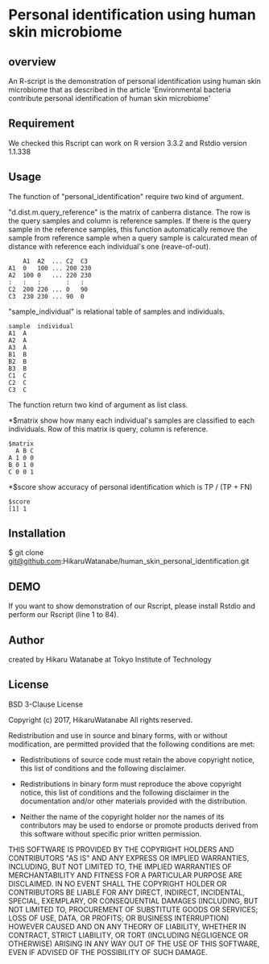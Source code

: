 # Personal identification using human skin microbiome


## overview
An R-script is the demonstration of personal identification using human skin microbiome that as described in the article 'Environmental bacteria contribute personal identification of human skin microbiome'


## Requirement
We checked this Rscript can work on R version 3.3.2 and Rstdio version 1.1.338


## Usage
The function of "personal_identification" require two kind of argument.

"d.dist.m.query_reference" is the matrix of canberra distance.
The row is the query samples and column is reference samples.
If there is the query sample in the reference samples, this function automatically remove the sample from reference sample when a query sample is calcurated mean of distance with reference each individual's one (reave-of-out).

		A1	A2	...	C2	C3
	A1	0	100	...	200	230
	A2	100	0	...	220	230
	:	:	:		:	:
	C2	200	220	...	0	90
	C3	230	230	...	90	0	

"sample_individual" is relational table of samples and individuals.

	sample	individual 
	A1 	A 
	A2	A
	A3	A
	B1	B
	B2	B
	B3	B
	C1	C
	C2	C
	C3	C 

The function return two kind of argument as list class.

*$matrix show how many each individual's samples are classified to each individuals. Row of this matrix is query, column is reference.

	$matrix
	  A B C
	A 1 0 0
	B 0 1 0
	C 0 0 1

*$score show accuracy of personal identification which is TP / (TP + FN)

	$score
	[1] 1


## Installation
$ git clone git@github.com:HikaruWatanabe/human_skin_personal_identification.git


## DEMO
If you want to show demonstration of our Rscript, please install Rstdio and perform our Rscript (line 1 to 84).
 

## Author
created by Hikaru Watanabe at Tokyo Institute of Technology


## License
BSD 3-Clause License

Copyright (c) 2017, HikaruWatanabe
All rights reserved.

Redistribution and use in source and binary forms, with or without
modification, are permitted provided that the following conditions are met:

* Redistributions of source code must retain the above copyright notice, this
  list of conditions and the following disclaimer.

* Redistributions in binary form must reproduce the above copyright notice,
  this list of conditions and the following disclaimer in the documentation
  and/or other materials provided with the distribution.

* Neither the name of the copyright holder nor the names of its
  contributors may be used to endorse or promote products derived from
  this software without specific prior written permission.

THIS SOFTWARE IS PROVIDED BY THE COPYRIGHT HOLDERS AND CONTRIBUTORS "AS IS"
AND ANY EXPRESS OR IMPLIED WARRANTIES, INCLUDING, BUT NOT LIMITED TO, THE
IMPLIED WARRANTIES OF MERCHANTABILITY AND FITNESS FOR A PARTICULAR PURPOSE ARE
DISCLAIMED. IN NO EVENT SHALL THE COPYRIGHT HOLDER OR CONTRIBUTORS BE LIABLE
FOR ANY DIRECT, INDIRECT, INCIDENTAL, SPECIAL, EXEMPLARY, OR CONSEQUENTIAL
DAMAGES (INCLUDING, BUT NOT LIMITED TO, PROCUREMENT OF SUBSTITUTE GOODS OR
SERVICES; LOSS OF USE, DATA, OR PROFITS; OR BUSINESS INTERRUPTION) HOWEVER
CAUSED AND ON ANY THEORY OF LIABILITY, WHETHER IN CONTRACT, STRICT LIABILITY,
OR TORT (INCLUDING NEGLIGENCE OR OTHERWISE) ARISING IN ANY WAY OUT OF THE USE
OF THIS SOFTWARE, EVEN IF ADVISED OF THE POSSIBILITY OF SUCH DAMAGE.







